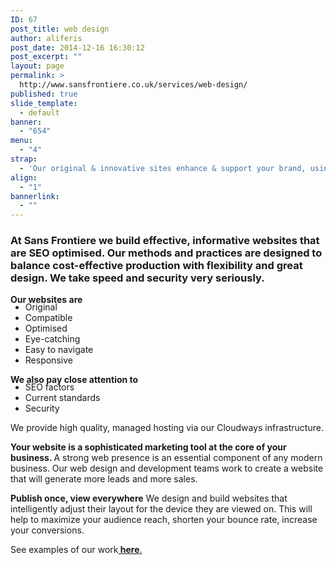 ```yaml
---
ID: 67
post_title: web design
author: aliferis
post_date: 2014-12-16 16:30:12
post_excerpt: ""
layout: page
permalink: >
  http://www.sansfrontiere.co.uk/services/web-design/
published: true
slide_template:
  - default
banner:
  - "654"
menu:
  - "4"
strap:
  - 'Our original & innovative sites enhance & support your brand, using cutting edge technology.'
align:
  - "1"
bannerlink:
  - ""
---
```

<h3>At Sans Frontiere we build effective, informative websites that are SEO optimised. Our methods and practices are designed to balance cost-effective production with flexibility and great design. We take speed and security very seriously.</h3>
<strong>Our websites are
</strong>
<ul style="margin-top: -5px;">
 	<li>Original</li>
 	<li>Compatible</li>
 	<li>Optimised</li>
 	<li>Eye-catching</li>
 	<li>Easy to navigate</li>
 	<li>Responsive</li>
</ul>
<strong>We also pay close attention to
</strong>
<ul style="margin-top: -5px;">
 	<li>SEO factors</li>
 	<li>Current standards</li>
 	<li>Security</li>
</ul>
We provide high quality, managed hosting via our Cloudways infrastructure.

<strong>Your website is a sophisticated marketing tool at the core of your business.
</strong>A strong web presence is an essential component of any modern business. Our web design and development teams work to create a website that will generate more leads and more sales.

<strong>Publish once, view everywhere</strong>
We design and build websites that intelligently adjust their layout for the device they are viewed on. This will help to maximize your audience reach, shorten your bounce rate, increase your conversions.

See examples of our work<a title="Work" href="http://www.sansfrontiere.co.uk/work/"><strong> here</strong>.</a>